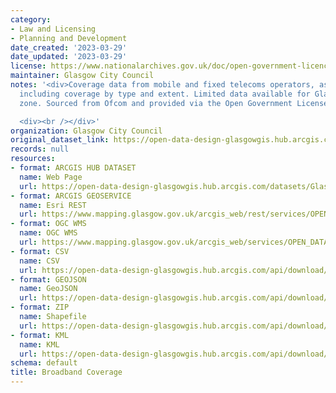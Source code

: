 ```yaml
---
category:
- Law and Licensing
- Planning and Development
date_created: '2023-03-29'
date_updated: '2023-03-29'
license: https://www.nationalarchives.gov.uk/doc/open-government-licence/version/3/
maintainer: Glasgow City Council
notes: '<div>Coverage data from mobile and fixed telecoms operators, as of May 2019,
  including coverage by type and extent. Limited data available for Glasgow such asdata
  zone. Sourced from Ofcom and provided via the Open Government License.</div>

  <div><br /></div>'
organization: Glasgow City Council
original_dataset_link: https://open-data-design-glasgowgis.hub.arcgis.com/datasets/GlasgowGIS::broadband-coverage
records: null
resources:
- format: ARCGIS HUB DATASET
  name: Web Page
  url: https://open-data-design-glasgowgis.hub.arcgis.com/datasets/GlasgowGIS::broadband-coverage
- format: ARCGIS GEOSERVICE
  name: Esri REST
  url: https://www.mapping.glasgow.gov.uk/arcgis_web/rest/services/OPEN_DATA/Broadband_Coverage/MapServer/0
- format: OGC WMS
  name: OGC WMS
  url: https://www.mapping.glasgow.gov.uk/arcgis_web/services/OPEN_DATA/Broadband_Coverage/MapServer/WMSServer?request=GetCapabilities&service=WMS
- format: CSV
  name: CSV
  url: https://open-data-design-glasgowgis.hub.arcgis.com/api/download/v1/items/2058de1e6685468abbe0fdb5ad1e137f/csv?layers=0
- format: GEOJSON
  name: GeoJSON
  url: https://open-data-design-glasgowgis.hub.arcgis.com/api/download/v1/items/2058de1e6685468abbe0fdb5ad1e137f/geojson?layers=0
- format: ZIP
  name: Shapefile
  url: https://open-data-design-glasgowgis.hub.arcgis.com/api/download/v1/items/2058de1e6685468abbe0fdb5ad1e137f/shapefile?layers=0
- format: KML
  name: KML
  url: https://open-data-design-glasgowgis.hub.arcgis.com/api/download/v1/items/2058de1e6685468abbe0fdb5ad1e137f/kml?layers=0
schema: default
title: Broadband Coverage
---
```

